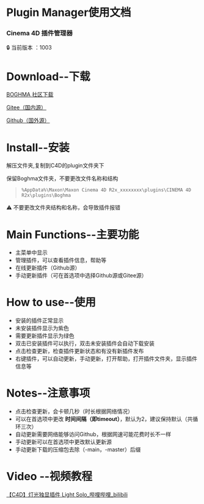 # Plugin Manager使用文档
### Cinema 4D 插件管理器

<aside>
🔒 当前版本 ：1003

</aside>

# Download--下载

[BOGHMA 社区下载](https://community.boghma.com/)

[Gitee（国内源）](https://gitee.com/DunHouGo/c4dplugin_PluginManager/repository/archive/master.zip)

[Github（国外源）](https://github.com/DunHouGo/c4dplugin_PluginManager/archive/refs/heads/master.zip)

# Install--安装

解压文件夹,复制到C4D的plugin文件夹下

保留Boghma文件夹，不要更改文件名称和结构

> `%AppData%\Maxon\Maxon Cinema 4D R2x_xxxxxxxx\plugins\CINEMA 4D R2x\plugins\Boghma`
> 

<aside>
⚠️ 不要更改文件夹结构和名称，会导致插件报错

</aside>

# Main Functions--主要功能

- 主菜单中显示
- 管理插件，可以查看插件信息，帮助等
- 在线更新插件（Github源）
- 手动更新插件（可在首选项中选择Github源或Gitee源）

# How to use--使用

- 安装的插件正常显示
- 未安装插件显示为紫色
- 需要更新插件显示为绿色
- 双击已安装插件可以执行，双击未安装插件会自动下载安装
- 点击检查更新，检查插件更新状态和有没有新插件发布
- 右键插件，可以自动更新，手动更新，打开帮助，打开插件文件夹，显示插件信息等

# Notes--注意事项

- 点击检查更新，会卡顿几秒（时长根据网络情况）
- 可以在首选项中更改 **时间间隔（即timeout）**，默认为2，建议保持默认（共循环三次）
- 自动更新需要网络能够访问Github，根据网速可能花费时长不一样
- 手动更新可以在首选项中更改默认更新源
- 手动更新下载的压缩包去除（-main，-master）后缀

# Video --视频教程

[【C4D】灯光独显插件 Light Solo_哔哩哔哩_bilibili](https://www.bilibili.com/video/BV1t14y1e74K/?spm_id_from=333.999.0.0&vd_source=88c67ea610feb373c8beb4e2262386ca)